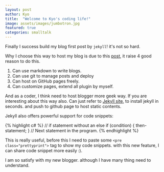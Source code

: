 ```yaml
---
layout: post
author: Kyo
title:  "Welcome to Kyo's coding life!"
image: assets/images/jumbotron.jpg
featured: true
categories: smalltalk
---
```

Finally I success build my blog first post by `jekyll`! it's not so hard.

Why I choose this way to host my blog is due to this [post][outlink1], it raise 4 good reason to do this.

1. Can use markdown to write blogs.
2. Can use git to manage posts and deploy
3. Can host on GitHub pages freely.
4. Can customize pages, extend all plugin by myself.

And as a coder, I think need to host blogger more geek way. If you are interesting about this way also. 
Can just refer to [Jekyll site][jekyll-site], to install jekyll in seconds. and push to github page to host static contents. 

Jekyll also offers powerful support for code snippets:

{% highlight c# %}
// if statement without an else
if (condition)
{
    then-statement;
}
// Next statement in the program.
{% endhighlight %}

This is really useful, before this I need to paste some `<pre class="prettyprint">` tag to show my code snippets. with this new feature, I can share code snippet more easily :).

I am so satisfy with my new blogger. although I have many thing need to understand.

[jekyll-site]: https://jekyllrb.com/
[outlink1]: http://xareelee.github.io/tech_note/2015/07/23/%E4%BD%BF%E7%94%A8-GitHub-Pages-%E5%92%8C-Jekyll-%E4%BE%86%E5%BB%BA%E7%AB%8B-Blog.html
